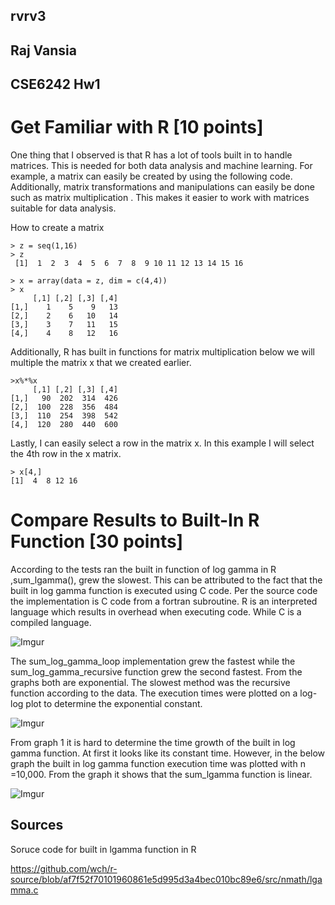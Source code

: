 ## rvrv3
## Raj Vansia 
## CSE6242 Hw1
# Get Familiar with R [10 points]
One thing that I observed is that R has a lot of tools built in to handle matrices. This is needed for both data analysis and machine learning. For example, a matrix can easily be created by using the following code. Additionally, matrix transformations and manipulations can easily be done such as matrix multiplication . This makes it easier to work with matrices suitable for data analysis. 

How to create a matrix
```
> z = seq(1,16)
> z
 [1]  1  2  3  4  5  6  7  8  9 10 11 12 13 14 15 16

> x = array(data = z, dim = c(4,4))
> x
     [,1] [,2] [,3] [,4]
[1,]    1    5    9   13
[2,]    2    6   10   14
[3,]    3    7   11   15
[4,]    4    8   12   16
```

Additionally, R has built in functions for matrix multiplication below we will multiple the matrix x that we created earlier. 

```
>x%*%x
     [,1] [,2] [,3] [,4]
[1,]   90  202  314  426
[2,]  100  228  356  484
[3,]  110  254  398  542
[4,]  120  280  440  600

```
Lastly, I can easily select a row in the matrix x. In this example I will select the 4th row in the x matrix. 
```
> x[4,]
[1]  4  8 12 16
```

# Compare Results to Built-In R Function [30 points]

According to the tests ran the built in function of log gamma in R ,sum_lgamma(), grew the slowest.  This can be attributed to the fact that the built in log gamma function is executed using C code. Per the source code the implementation is C code from a fortran subroutine. R is an interpreted language which results in overhead when executing code. While C is a compiled language. 

![Imgur](https://i.imgur.com/kGK6vIt.png)

The sum_log_gamma_loop implementation grew the fastest while the sum_log_gamma_recursive function grew the second fastest. From the graphs both are exponential. The slowest method was the recursive function according to the data. The execution times were plotted on a log-log plot to determine the exponential constant. 

![Imgur](https://i.imgur.com/QUmwe4h.png)

From graph 1 it is hard to determine the time growth of the built in log gamma function. At first it looks like its constant time. However, in the below graph the built in log gamma function execution time was plotted with n =10,000.  From the graph it shows that the sum_lgamma function is linear. 

![Imgur](https://i.imgur.com/IlbeJWE.png)

## Sources 
Soruce code for built in lgamma function in R 

https://github.com/wch/r-source/blob/af7f52f70101960861e5d995d3a4bec010bc89e6/src/nmath/lgamma.c

